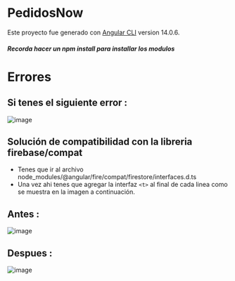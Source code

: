 # PedidosNow

Este proyecto fue generado con [Angular CLI](https://github.com/angular/angular-cli) version 14.0.6.
##### Recorda hacer un npm install para installar los modulos
# Errores
## Si tenes el siguiente **error** :
![image](https://user-images.githubusercontent.com/48962903/210418576-986b2022-4239-45a2-b512-f7514cdfe294.png)

## Solución de compatibilidad con la libreria **firebase/compat**

- Tenes que ir al archivo node_modules/@angular/fire/compat/firestore/interfaces.d.ts
- Una vez ahi tenes que agregar la interfaz `<t>` al final de cada linea como se muestra en la imagen a continuación.


## Antes :
![image](https://user-images.githubusercontent.com/48962903/210418944-63102ddb-c45f-4883-8361-f28f85306c15.png)


## Despues :
![image](https://user-images.githubusercontent.com/48962903/210419023-769d91e4-318d-4d4f-86a6-fd19f44f3af9.png)

